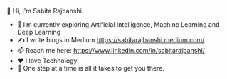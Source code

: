 👋 Hi, I'm Sabita Rajbanshi.
  

- 🌱 I’m currently exploring Artificial Intelligence, Machine Learning and Deep Learning 
- ✍️ I write blogs in Medium https://sabitarajbanshi.medium.com/
- 📫 Reach me here: https://www.linkedin.com/in/sabitarajbanshi/
- ❤ I love Technology
- 🤞 One step at a time is all it takes to get you there.

